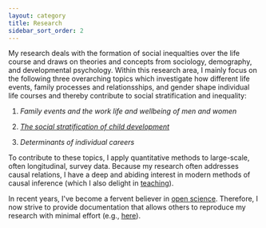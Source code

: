 ```yaml
---
layout: category
title: Research
sidebar_sort_order: 2
---
```


My research deals with the formation of social inequalties over the life course and draws on theories and concepts from sociology, demography, and developmental psychology. Within this research area, I mainly focus on the following three overarching topics which investigate how different life events, family processes and relationsships, and gender shape individual life courses and thereby contribute to social stratification and inequality:

1. *Family events and the work life and wellbeing of men and women*

2. *[The social stratification of child development](/development)*

3. *Determinants of individual careers*

To contribute to these topics, I apply quantitative methods to large-scale, often longitudinal, survey data. Because my research often addresses causal relations, I have a deep and abiding interest in modern methods of causal inference (which I also delight in [teaching](/web-causal-inference)). 

In recent years, I've become a fervent believer in [open science](https://en.wikipedia.org/wiki/Open_science). Therefore, I now strive to provide documentation that allows others to reproduce my research with minimal effort (e.g., [here](https://osf.io/m8trg)).
